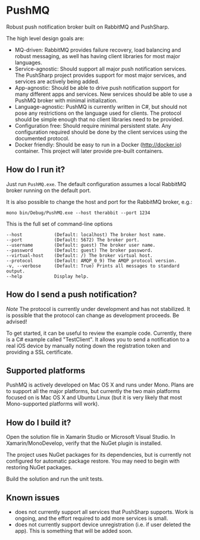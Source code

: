 PushMQ
======

Robust push notification broker built on RabbitMQ and PushSharp.

The high level design goals are:

 * MQ-driven: RabbitMQ provides failure recovery, load balancing and robust messaging, as well has
   having client libraries for most major languages.
 * Service-agnostic: Should support all major push notification services. The PushSharp project provides
   support for most major services, and services are actively being added.
 * App-agnostic: Should be able to drive push notification support for many different apps and services. New
   services should be able to use a PushMQ broker with minimal initialization.
 * Language-agnostic: PushMQ is currently written in C#, but should not pose any restrictions on the language
   used for clients. The protocol should be simple enough that no client libraries need to be provided.
 * Configuration free: Should require minimal persistent state. Any configuration required should be done by the 
   client services using the documented protocol.
 * Docker friendly: Should be easy to run in a Docker (http://docker.io) container. This project will later provide
   pre-built containers.



How do I run it?
----------------

Just run `PushMQ.exe`. The default configuration assumes a local RabbitMQ broker running on the default port.

It is also possible to change the host and port for the RabbitMQ broker, e.g.:

    mono bin/Debug/PushMQ.exe --host therabbit --port 1234
    
This is the full set of command-line options

    --host            (Default: localhost) The broker host name.
    --port            (Default: 5672) The broker port.
    --username        (Default: guest) The broker user name.
    --password        (Default: guest) The broker password.
    --virtual-host    (Default: /) The broker virtual host.
    --protocol        (Default: AMQP_0_9) The AMQP protocol version.
    -v, --verbose     (Default: True) Prints all messages to standard output.
    --help            Display help.

How do I send a push notification?
----------------------------------

*Note* The protocol is currently under development and has not stabilized. It is possible that the protocol can change as development proceeds. Be advised!

To get started, it can be useful to review the example code. Currently, there is a C# example called "TestClient". It allows you to send a notification to a real
iOS device by manually noting down the registration token and providing a SSL certificate.


Supported platforms
-------------------

PushMQ is actively developed on Mac OS X and runs under Mono. Plans are to support all the major platforms,
but currently the two main platforms focused on is Mac OS X and Ubuntu Linux (but it is very likely that 
most Mono-supported platforms will work).

How do I build it?
------------------

Open the solution file in Xamarin Studio or Microsoft Visual Studio. In Xamarin/MonoDevelop, verify that the NuGet plugin is installed.

The project uses NuGet packages for its dependencies, but is currently not configured for automatic package restore. You may need to begin with restoring NuGet packages.

Build the solution and run the unit tests.

Known issues
------------

* does not currently support all services that PushSharp supports. Work is ongoing, and the effort required to add more services is small.
* does not currently support device unregistration (i.e. if user deleted the app). This is something that will be added soon.